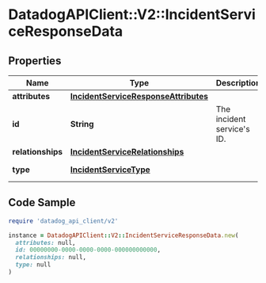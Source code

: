 # DatadogAPIClient::V2::IncidentServiceResponseData

## Properties

| Name | Type | Description | Notes |
| ---- | ---- | ----------- | ----- |
| **attributes** | [**IncidentServiceResponseAttributes**](IncidentServiceResponseAttributes.md) |  | [optional] |
| **id** | **String** | The incident service&#39;s ID. |  |
| **relationships** | [**IncidentServiceRelationships**](IncidentServiceRelationships.md) |  | [optional] |
| **type** | [**IncidentServiceType**](IncidentServiceType.md) |  | [default to &#39;services&#39;] |

## Code Sample

```ruby
require 'datadog_api_client/v2'

instance = DatadogAPIClient::V2::IncidentServiceResponseData.new(
  attributes: null,
  id: 00000000-0000-0000-0000-000000000000,
  relationships: null,
  type: null
)
```

